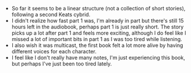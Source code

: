 - So far it seems to be a linear structure (not a collection of short stories), following a second Keats cybrid.
- I didn't realize how fast part 1 was, I'm already in part but there's still 15 hours left in the audiobook, perhaps part 1 is just really short. The story picks up a lot after part 1 and feels more exciting, although I do feel like I missed a lot of important bits in part 1 as I was too tired while listening.
- I also wish it was multicast, the first book felt a lot more alive by having different voices for each character.
- I feel like I don't really have many notes, I'm just experiencing this book, but perhaps I've just been too tired lately.